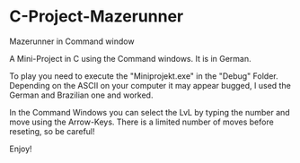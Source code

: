 # C-Project-Mazerunner
Mazerunner in Command window

A Mini-Project in C using the Command windows. It is in German.

To play you need to execute the "Miniprojekt.exe" in the "Debug" Folder. Depending on the ASCII on your computer it may appear bugged, I used the German and Brazilian one and worked.

In the Command Windows you can select the LvL by typing the number and move using the Arrow-Keys. There is a limited number of moves before reseting, so be careful!

Enjoy!
